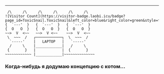 ---
```
 /\     /\     /\     /\     /\     /\ 
![Visitor Count](https://visitor-badge.laobi.icu/badge?page_id=ToxicSnail.ToxicSnail&left_color=blue&right_color=green&style=flat)
{  `---'  }   {  `---'  }   {  `---'  }  
{  O   O  }   {  O   O  }   {  O   O  }  
~~>  V  <~~   ~~>  V <~~    ~~>  V  <~~  
 \  ~~~  /   ┌────────────┐  \  ~~~  /  
  `-----'    |   LAPTOP   |   `-----'  
  /     \    |____________|   /     \  
 {       }   |            |  {       }  
~~~~~~~~~~~~ |____________|~~~~~~~~~~~~~~ 
```


### Когда-нибудь я додумаю концепцию с котом...
